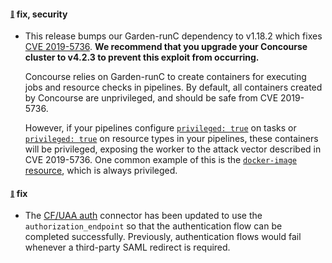 #### <sub><sup><a name="v423-note-1" href="#v423-note-1">:link:</a></sup></sub> fix, security

* This release bumps our Garden-runC dependency to v1.18.2 which fixes [CVE 2019-5736](https://nvd.nist.gov/vuln/detail/CVE-2019-5736). **We recommend that you upgrade your Concourse cluster to v4.2.3 to prevent this exploit from occurring.**
  
  Concourse relies on Garden-runC to create containers for executing jobs and resource checks in pipelines. By default, all containers created by Concourse are unprivileged, and should be safe from CVE 2019-5736.
  
  However, if your pipelines configure [`privileged: true`](https://concourse-ci.org/task-step.html#task-step-privileged) on tasks or [`privileged: true`](https://concourse-ci.org/resource-types.html#resource-type-privileged) on resource types in your pipelines, these containers will be privileged, exposing the worker to the attack vector described in CVE 2019-5736. One common example of this is the [`docker-image` resource](https://github.com/concourse/docker-image-resource), which is always privileged.
  
  
#### <sub><sup><a name="v423-note-2" href="#v423-note-2">:link:</a></sup></sub> fix

* The [CF/UAA auth](https://concourse-ci.org/cf-uaa-auth.html) connector has been updated to use the `authorization_endpoint` so that the authentication flow can be completed successfully. Previously, authentication flows would fail whenever a third-party SAML redirect is required.
  
  
